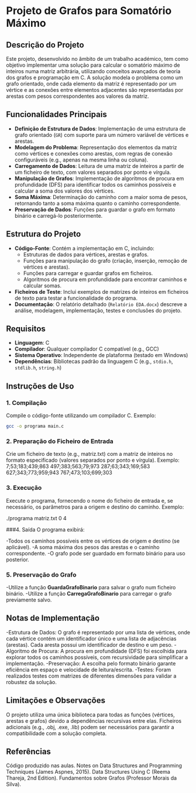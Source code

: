 # Projeto de Grafos para Somatório Máximo

## Descrição do Projeto

Este projeto, desenvolvido no âmbito de um trabalho académico, tem como objetivo implementar uma solução para calcular o somatório máximo de inteiros numa matriz arbitrária, utilizando conceitos avançados de teoria dos grafos e programação em C. A solução modela o problema como um grafo orientado, onde cada elemento da matriz é representado por um vértice e as conexões entre elementos adjacentes são representadas por arestas com pesos correspondentes aos valores da matriz.

## Funcionalidades Principais

- **Definição de Estrutura de Dados**: Implementação de uma estrutura de grafo orientado (`GR`) com suporte para um número variável de vértices e arestas.
- **Modelagem do Problema**: Representação dos elementos da matriz como vértices e conexões como arestas, com regras de conexão configuráveis (e.g., apenas na mesma linha ou coluna).
- **Carregamento de Dados**: Leitura de uma matriz de inteiros a partir de um ficheiro de texto, com valores separados por ponto e vírgula.
- **Manipulação de Grafos**: Implementação de algoritmos de procura em profundidade (DFS) para identificar todos os caminhos possíveis e calcular a soma dos valores dos vértices.
- **Soma Máxima**: Determinação do caminho com a maior soma de pesos, retornando tanto a soma máxima quanto o caminho correspondente.
- **Preservação de Dados**: Funções para guardar o grafo em formato binário e carregá-lo posteriormente.

## Estrutura do Projeto

- **Código-Fonte**: Contém a implementação em C, incluindo:
  - Estruturas de dados para vértices, arestas e grafos.
  - Funções para manipulação do grafo (criação, inserção, remoção de vértices e arestas).
  - Funções para carregar e guardar grafos em ficheiros.
  - Algoritmos de procura em profundidade para encontrar caminhos e calcular somas.
- **Ficheiros de Teste**: Inclui exemplos de matrizes de inteiros em ficheiros de texto para testar a funcionalidade do programa.
- **Documentação**: O relatório detalhado (`Relatório EDA.docx`) descreve a análise, modelagem, implementação, testes e conclusões do projeto.

## Requisitos

- **Linguagem**: C
- **Compilador**: Qualquer compilador C compatível (e.g., GCC)
- **Sistema Operativo**: Independente de plataforma (testado em Windows)
- **Dependências**: Bibliotecas padrão da linguagem C (e.g., `stdio.h`, `stdlib.h`, `string.h`)

## Instruções de Uso

### 1. Compilação
Compile o código-fonte utilizando um compilador C. Exemplo:
```bash
gcc -o programa main.c
```

### 2. Preparação do Ficheiro de Entrada
Crie um ficheiro de texto (e.g., matriz.txt) com a matriz de inteiros no formato especificado (valores separados por ponto e vírgula). Exemplo:
7;53;183;439;863
497;383;563;79;973
287;63;343;169;583
627;343;773;959;943
767;473;103;699;303

### 3. Execução
Execute o programa, fornecendo o nome do ficheiro de entrada e, se necessário, os parâmetros para a origem e destino do caminho. Exemplo:

./programa matriz.txt 0 4

###4. Saída
O programa exibirá:

-Todos os caminhos possíveis entre os vértices de origem e destino (se aplicável).
-A soma máxima dos pesos das arestas e o caminho correspondente.
-O grafo pode ser guardado em formato binário para uso posterior.

### 5. Preservação do Grafo
-Utilize a função **GuardaGrafoBinario** para salvar o grafo num ficheiro binário.
-Utilize a função **CarregaGrafoBinario** para carregar o grafo previamente salvo.

## Notas de Implementação
-Estrutura de Dados: O grafo é representado por uma lista de vértices, onde cada vértice contém um identificador único e uma lista de adjacências (arestas). Cada aresta possui um identificador de destino e um peso.
-Algoritmo de Procura: A procura em profundidade (DFS) foi escolhida para explorar todos os caminhos possíveis, com recursividade para simplificar a implementação.
-Preservação: A escolha pelo formato binário garante eficiência em espaço e velocidade de leitura/escrita.
-Testes: Foram realizados testes com matrizes de diferentes dimensões para validar a robustez da solução.


## Limitações e Observações
O projeto utiliza uma única biblioteca para todas as funções (vértices, arestas e grafos) devido a dependências recursivas entre elas.
Ficheiros adicionais (e.g., .obj, .exe, .lib) podem ser necessários para garantir a compatibilidade com a solução completa.

## Referências
Código produzido nas aulas.
Notes on Data Structures and Programming Techniques (James Aspnes, 2015).
Data Structures Using C (Reema Thareja, 2nd Edition).
Fundamentos sobre Grafos (Professor Morais da Silva).

